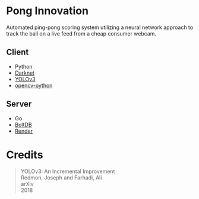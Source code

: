 # Pong Innovation
Automated ping-pong scoring system utilizing a neural network approach to track the ball on a live feed from a cheap consumer webcam. 

## Client
* Python
* [Darknet](https://github.com/pjreddie/darknet)
* [YOLOv3](https://pjreddie.com/darknet/yolo/)
* [opencv-python](https://pypi.org/project/opencv-python/)

## Server
* Go
* [BoltDB](https://github.com/boltdb/bolt)
* [Render](https://github.com/unrolled/render)

# Credits

>YOLOv3: An Incremental Improvement\
>Redmon, Joseph and Farhadi, Ali\
>arXiv\
>2018

